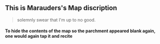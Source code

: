 ## This is Marauders's Map discription

> solemnly swear 
> that I'm up to no good.


#### To hide the contents of the map so the parchment appeared blank again, one would again tap it and recite
``` Mischief managed